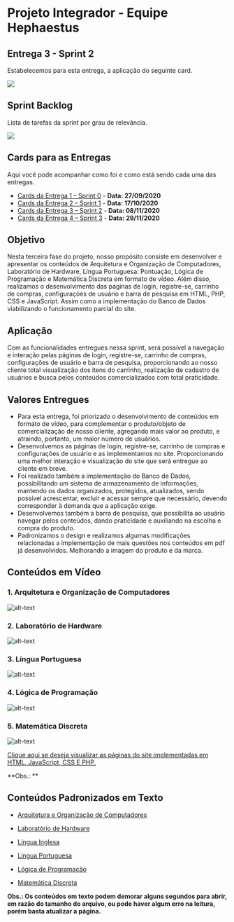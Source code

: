 # Projeto Integrador - Equipe Hephaestus

## Entrega 3 - Sprint 2

Estabelecemos para esta entrega, a aplicação do seguinte card.

![](https://github.com/vinicius-hso/projetoIntegrador_hephaestus_academy/blob/sprint2/Sprint_02.png)

## Sprint Backlog

Lista de tarefas da sprint por grau de relevância.

![](https://github.com/vinicius-hso/projetoIntegrador_hephaestus_academy/blob/sprint2/Sprint_backlog_02.png)

## Cards para as Entregas

Aqui você pode acompanhar como foi e como está sendo cada uma das entregas.

- [Cards da Entrega 1 – Sprint 0](https://github.com/vinicius-hso/projetoIntegrador_hephaestus_academy/projects/1) - **Data: 27/09/2020**
- [Cards da Entrega 2 – Sprint 1](https://github.com/vinicius-hso/projetoIntegrador_hephaestus_academy/projects/2) - **Data: 17/10/2020**
- [Cards da Entrega 3 – Sprint 2](https://github.com/vinicius-hso/projetoIntegrador_hephaestus_academy/projects/3) - **Data: 08/11/2020**
- [Cards da Entrega 4 – Sprint 3](https://github.com/vinicius-hso/projetoIntegrador_hephaestus_academy/projects/4) - **Data: 29/11/2020**

## Objetivo

Nesta terceira fase do projeto, nosso propósito consiste em desenvolver e apresentar os conteúdos de Arquitetura e Organização de Computadores, Laboratório de Hardware, Língua Portuguesa: Pontuação, Lógica de Programação e Matemática Discreta em formato de vídeo. Além disso, realizamos o desenvolvimento das páginas de login, registre-se, carrinho de compras, configurações de usuário e barra de pesquisa em HTML, PHP, CSS e JavaScript. Assim como a implementação do Banco de Dados viabilizando o funcionamento parcial do site.

## Aplicação

Com as funcionalidades entregues nessa sprint, será possível a navegação e interação pelas páginas de login, registre-se, carrinho de compras, configurações de usuário e barra de pesquisa, proporcionando ao nosso cliente total visualização dos itens do carrinho, realização de cadastro de usuários e busca pelos conteúdos comercializados com total praticidade.

## Valores Entregues

-	Para esta entrega, foi priorizado o desenvolvimento de conteúdos em formato de vídeo, para complementar o produto/objeto de comercialização de nosso cliente, agregando mais valor ao produto, e atraindo, portanto, um maior número de usuários.
-	Desenvolvemos as páginas de login, registre-se, carrinho de compras e configurações de usuário e as implementamos no site. Proporcionando uma melhor interação e visualização do site que será entregue ao cliente em breve.
-	Foi realizado também a implementação do Banco de Dados, possibilitando um sistema de armazenamento de informações, mantendo os dados organizados, protegidos, atualizados, sendo possível acrescentar, excluir e acessar sempre que necessário, devendo corresponder à demanda que a aplicação exige.
-	Desenvolvemos também a barra de pesquisa, que possibilita ao usuário navegar pelos conteúdos, dando praticidade e auxiliando na escolha e compra do produto.
-	Padronizamos o design e realizamos algumas modificações relacionadas a implementação de mais questões nos conteúdos em pdf já desenvolvidos. Melhorando a imagem do produto e da marca.


## Conteúdos em Vídeo

### 1. Arquitetura e Organização de Computadores

![alt-text]()

### 2. Laboratório de Hardware

![alt-text]()

### 3. Língua Portuguesa

![alt-text]()

### 4. Lógica de Programação

![alt-text]()

### 5. Matemática Discreta

![alt-text]()



[Clique aqui se deseja visualizar as páginas do site implementadas em HTML, JavaScript, CSS E PHP.]()

**Obs.: **

## Conteúdos Padronizados em Texto 

- [Arquitetura e Organização de Computadores]()

- [Laboratório de Hardware]()

- [Língua Inglesa]()

- [Língua Portuguesa]()

- [Lógica de Programação]()

- [Matemática Discreta]()

**Obs.: Os conteúdos em texto podem demorar alguns segundos para abrir, em razão do tamanho do arquivo, ou pode haver algum erro na leitura, porém basta atualizar a página.**

